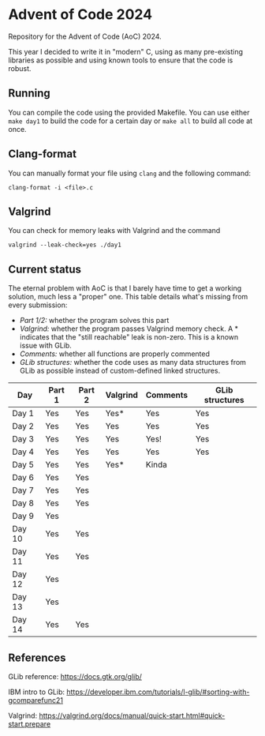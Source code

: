 Advent of Code 2024
===================
Repository for the Advent of Code (AoC) 2024.

This year I decided to write it in "modern" C, using as many pre-existing
libraries as possible and using known tools to ensure that the code is robust.

Running
-------
You can compile the code using the provided Makefile. You can use either
`make day1` to build the code for a certain day or `make all` to build all
code at once.

Clang-format
------------
You can manually format your file using `clang` and the following command:

```
clang-format -i <file>.c
```

Valgrind
--------
You can check for memory leaks with Valgrind and the command

```
valgrind --leak-check=yes ./day1
```

Current status
--------------
The eternal problem with AoC is that I barely have time to get a working
solution, much less a "proper" one. This table details what's missing from
every submission:

  * *Part 1/2:* whether the program solves this part
  * *Valgrind:* whether the program passes Valgrind memory check. A * indicates
    that the "still reachable" leak is non-zero. This is a known issue with
    GLib.
  * *Comments:* whether all functions are properly commented
  * *GLib structures:* whether the code uses as many data structures from GLib
    as possible instead of custom-defined linked structures.

| Day    | Part 1   | Part 2  | Valgrind | Comments | GLib structures |
|--------|----------|---------|----------|----------|-----------------|
| Day 1  | Yes      | Yes     | Yes*     | Yes      | Yes             |
| Day 2  | Yes      | Yes     | Yes      | Yes      | Yes             |
| Day 3  | Yes      | Yes     | Yes      | Yes!     | Yes             |
| Day 4  | Yes      | Yes     | Yes      | Yes      | Yes             |
| Day 5  | Yes      | Yes     | Yes*     | Kinda    |                 |
| Day 6  | Yes      | Yes     |          |          |                 |
| Day 7  | Yes      | Yes     |          |          |                 |
| Day 8  | Yes      | Yes     |          |          |                 |
| Day 9  | Yes      |         |          |          |                 |
| Day 10 | Yes      | Yes     |          |          |                 |
| Day 11 | Yes      | Yes     |          |          |                 |
| Day 12 | Yes      |         |          |          |                 |
| Day 13 | Yes      |         |          |          |                 |
| Day 14 | Yes      | Yes     |          |          |                 |


References
----------
GLib reference: 
https://docs.gtk.org/glib/

IBM intro to GLib:
https://developer.ibm.com/tutorials/l-glib/#sorting-with-gcomparefunc21

Valgrind:
https://valgrind.org/docs/manual/quick-start.html#quick-start.prepare
